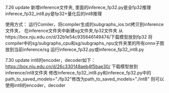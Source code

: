 7.26 update
新增inference文件夹,
里面的inferece_fp32.py是全fp32推理 
inferece_fp32_int8.py是fp32+量化后的int8推理

使用方式：
运行Comiler，将compiler生成的subgraphs_ios.txt拷贝到inference文件夹，
在inference文件夹中新建sg文件夹,fp32文件夹
从https://box.nju.edu.cn/d/32b1e54c935646149474/下载模型放到fp32
将compiler中的sg/subgraphs_cpu和sg/subgraphs_npu文件夹里的所有onnx子图放到当前inference/sg
运行inferece_fp32.py或inferece_fp32_int8.py

7.30 update
int8的encoder，decoder如下：
https://box.nju.edu.cn/d/26c330148aeb4f5bae30/
下载模型放到inference/int8文件夹
修改inferece_fp32_int8.py和inferece_fp32.py中的
path_to_saved_models="./fp32"修改为path_to_saved_models="./int8"
则可以使用int8的encoder，decoder
